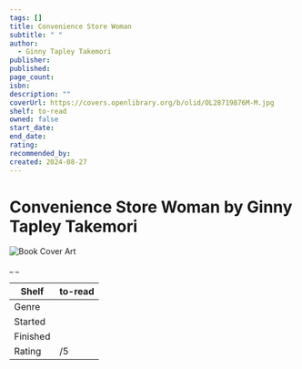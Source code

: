 ```yaml
---
tags: []
title: Convenience Store Woman
subtitle: " "
author:
  - Ginny Tapley Takemori
publisher: 
published: 
page_count: 
isbn: 
description: ""
coverUrl: https://covers.openlibrary.org/b/olid/OL28719876M-M.jpg
shelf: to-read
owned: false
start_date: 
end_date: 
rating: 
recommended_by: 
created: 2024-08-27
---
```


# Convenience Store Woman by Ginny Tapley Takemori

![Book Cover Art](https://covers.openlibrary.org/b/olid/OL28719876M-M.jpg)

_ _

| Shelf | to-read |
| --- | --- |
| Genre |  |
| Started |  |
| Finished |  |
| Rating | /5 |

